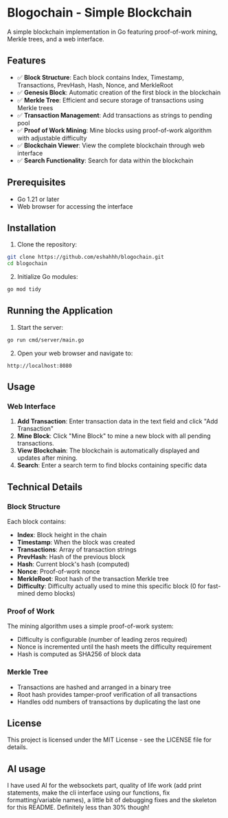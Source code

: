 # Blogochain - Simple Blockchain

A simple blockchain implementation in Go featuring proof-of-work mining, Merkle trees, and a web interface.

## Features

- ✅ **Block Structure**: Each block contains Index, Timestamp, Transactions, PrevHash, Hash, Nonce, and MerkleRoot
- ✅ **Genesis Block**: Automatic creation of the first block in the blockchain
- ✅ **Merkle Tree**: Efficient and secure storage of transactions using Merkle trees
- ✅ **Transaction Management**: Add transactions as strings to pending pool
- ✅ **Proof of Work Mining**: Mine blocks using proof-of-work algorithm with adjustable difficulty
- ✅ **Blockchain Viewer**: View the complete blockchain through web interface
- ✅ **Search Functionality**: Search for data within the blockchain

## Prerequisites

- Go 1.21 or later
- Web browser for accessing the interface

## Installation

1. Clone the repository:
```bash
git clone https://github.com/eshahhh/blogochain.git
cd blogochain
```

2. Initialize Go modules:
```bash
go mod tidy
```

## Running the Application

1. Start the server:
```bash
go run cmd/server/main.go
```

2. Open your web browser and navigate to:
```
http://localhost:8080
```

## Usage

### Web Interface

1. **Add Transaction**: Enter transaction data in the text field and click "Add Transaction"
2. **Mine Block**: Click "Mine Block" to mine a new block with all pending transactions.
3. **View Blockchain**: The blockchain is automatically displayed and updates after mining.
4. **Search**: Enter a search term to find blocks containing specific data

## Technical Details

### Block Structure

Each block contains:
- **Index**: Block height in the chain
- **Timestamp**: When the block was created
- **Transactions**: Array of transaction strings
- **PrevHash**: Hash of the previous block
- **Hash**: Current block's hash (computed)
- **Nonce**: Proof-of-work nonce
- **MerkleRoot**: Root hash of the transaction Merkle tree
- **Difficulty**: Difficulty actually used to mine this specific block (0 for fast-mined demo blocks)

### Proof of Work

The mining algorithm uses a simple proof-of-work system:
- Difficulty is configurable (number of leading zeros required)
- Nonce is incremented until the hash meets the difficulty requirement
- Hash is computed as SHA256 of block data

### Merkle Tree

- Transactions are hashed and arranged in a binary tree
- Root hash provides tamper-proof verification of all transactions
- Handles odd numbers of transactions by duplicating the last one

## License

This project is licensed under the MIT License - see the LICENSE file for details.

## AI usage
I have used AI for the websockets part, quality of life work (add print statements, make the cli interface using our functions, fix formatting/variable names), a little bit of debugging fixes and the skeleton for this README. Definitely less than 30% though!